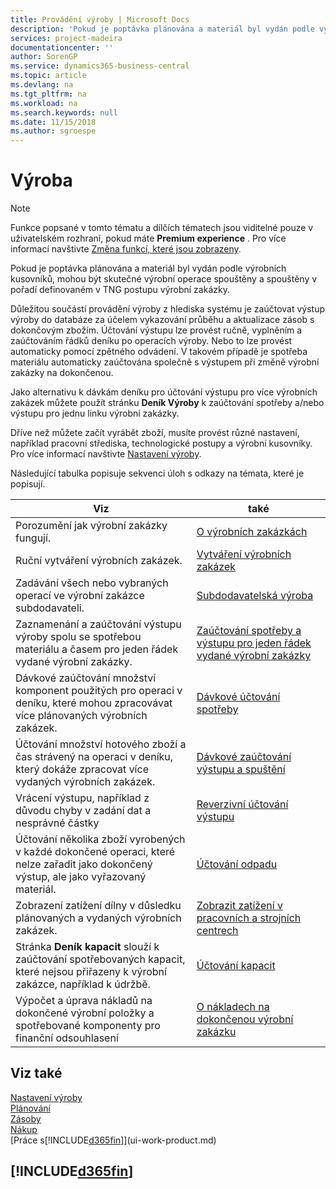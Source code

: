 ```yaml
---
title: Provádění výroby | Microsoft Docs
description: 'Pokud je poptávka plánována a materiál byl vydán podle výrobních kusovníků, mohou být skutečné výrobní operace spouštěny a spouštěny v pořadí definovaném v TNG postupu výrobní zakázky.'
services: project-madeira
documentationcenter: ''
author: SorenGP
ms.service: dynamics365-business-central
ms.topic: article
ms.devlang: na
ms.tgt_pltfrm: na
ms.workload: na
ms.search.keywords: null
ms.date: 11/15/2018
ms.author: sgroespe
---
```

# <a name="manufacturing"></a>Výroba
> [!NOTE]
> Funkce popsané v tomto tématu a dílčích tématech jsou viditelné pouze v uživatelském rozhraní, pokud máte **Premium experience** . Pro více informací navštivte [Změna funkcí, které jsou zobrazeny](ui-experiences.md).

Pokud je poptávka plánována a materiál byl vydán podle výrobních kusovníků, mohou být skutečné výrobní operace spouštěny a spouštěny v pořadí definovaném v TNG postupu výrobní zakázky.  

Důležitou součástí provádění výroby z hlediska systému je zaúčtovat výstup výroby do databáze za účelem vykazování průběhu a aktualizace zásob s dokončovým zbožím. Účtování výstupu lze provést ručně, vyplněním a zaúčtováním řádků deníku po operacích výroby. Nebo to lze provést automaticky pomocí zpětného odvádení. V takovém případě je spotřeba materiálu automaticky zaúčtována společně s výstupem při změně výrobní zakázky na dokončenou.  

Jako alternativu k dávkám deníku pro účtování výstupu pro více výrobních zakázek můžete použít stránku **Deník Výroby** k zaúčtování spotřeby a/nebo výstupu pro jednu linku výrobní zakázky.

Dříve než můžete začít vyrábět zboží, musíte provést různé nastavení, například pracovní střediska, technologické postupy a výrobní kusovníky. Pro více informací navštivte [Nastavení výroby](production-configure-production-processes.md).

Následující tabulka popisuje sekvenci úloh s odkazy na témata, které je popisují.   

|**Viz**|**také**|  
|------------|-------------|  
|Porozumění jak výrobní zakázky fungují.|[O výrobních zakázkách](production-about-production-orders.md)|
|Ruční vytváření výrobních zakázek.|[Vytváření výrobních zakázek](production-how-to-create-production-orders.md)|
|Zadávání všech nebo vybraných operací ve výrobní zakázce subdodavateli.|[Subdodavatelská výroba](production-how-to-subcontract-manufacturing.md)|
|Zaznamenání a zaúčtování výstupu výroby spolu se spotřebou materiálu a časem pro jeden řádek vydané výrobní zakázky.|[Zaúčtování spotřeby a výstupu pro jeden řádek vydané výrobní zakázky](production-how-to-register-consumption-and-output.md)|  
|Dávkové zaúčtování množství komponent použitých pro operaci v deníku, které mohou zpracovávat více plánovaných výrobních zakázek.|[Dávkové účtování spotřeby](production-how-to-post-consumption.md)|
|Účtování množství hotového zboží a čas strávený na operaci v deníku, který dokáže zpracovat více vydaných výrobních zakázek.|[Dávkové zaúčtování výstupu a spuštění](production-how-to-post-output-quantity.md)|
|Vrácení výstupu, například z důvodu chyby v zadání dat a nesprávné částky  |[Reverzivní účtování výstupu](production-how-to-reverse-output-posting.md)|  
|Účtování několika zboží vyrobených v každé dokončené operaci, které nelze zařadit jako dokončený výstup, ale jako vyřazovaný materiál.|[Účtování odpadu](production-how-to-post-scrap.md)|
|Zobrazení zatížení dílny v důsledku plánovaných a vydaných výrobních zakázek.|[Zobrazit zatížení v pracovních a strojních centrech](production-how-to-view-the-load-on-work-centers.md)|      
|Stránka **Deník kapacit** slouží k zaúčtování spotřebovaných kapacit, které nejsou přiřazeny k výrobní zakázce, například k údržbě.|[Účtování kapacit](production-how-to-post-capacities.md)|  
|Výpočet a úprava nákladů na dokončené výrobní položky a spotřebované komponenty pro finanční odsouhlasení|[O nákladech na dokončenou výrobní zakázku](finance-about-finished-production-order-costs.md)|  

## <a name="see-also"></a>Viz také  
[Nastavení výroby](production-configure-production-processes.md)  
[Plánování](production-planning.md)<x1 />      
[Zásoby](inventory-manage-inventory.md)  
[Nákup](purchasing-manage-purchasing.md)  
[Práce s[!INCLUDE[d365fin](includes/d365fin_md.md)]](ui-work-product.md)

## [!INCLUDE[d365fin](includes/free_trial_md.md)]  
